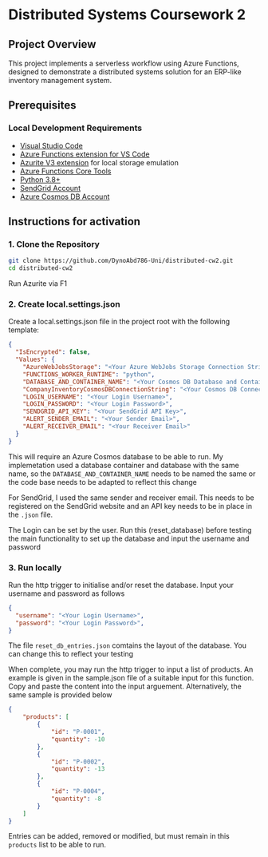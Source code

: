 # Distributed Systems Coursework 2

## Project Overview
This project implements a serverless workflow using Azure Functions, designed to demonstrate a distributed systems solution for an ERP-like inventory management system.

## Prerequisites

### Local Development Requirements
- [Visual Studio Code](https://code.visualstudio.com/)
- [Azure Functions extension for VS Code](https://marketplace.visualstudio.com/items?itemName=ms-azuretools.vscode-azurefunctions)
- [Azurite V3 extension](https://marketplace.visualstudio.com/items?itemName=Azurite.azurite) for local storage emulation
- [Azure Functions Core Tools](https://learn.microsoft.com/en-us/azure/azure-functions/functions-run-local#install-the-azure-functions-core-tools)
- [Python 3.8+](https://www.python.org/downloads/)
- [SendGrid Account](https://sendgrid.com/en-us/solutions/email-api)
- [Azure Cosmos DB Account](https://azure.microsoft.com/en-us/services/cosmos-db/)

## Instructions for activation


### 1. Clone the Repository
```bash
git clone https://github.com/DynoAbd786-Uni/distributed-cw2.git
cd distributed-cw2
```

Run Azurite via F1

### 2. Create local.settings.json
Create a local.settings.json file in the project root with the following template:
```json
{
  "IsEncrypted": false,
  "Values": {
    "AzureWebJobsStorage": "<Your Azure WebJobs Storage Connection String>",
    "FUNCTIONS_WORKER_RUNTIME": "python",
    "DATABASE_AND_CONTAINER_NAME": "<Your Cosmos DB Database and Container Name>",
    "CompanyInventoryCosmosDBConnectionString": "<Your Cosmos DB Connection String>",
    "LOGIN_USERNAME": "<Your Login Username>",
    "LOGIN_PASSWORD": "<Your Login Password>",
    "SENDGRID_API_KEY": "<Your SendGrid API Key>",
    "ALERT_SENDER_EMAIL": "<Your Sender Email>",
    "ALERT_RECEIVER_EMAIL": "<Your Receiver Email>"
  }
}
```
This will require an Azure Cosmos database to be able to run. My implemetation used a database container and database with the same name, so the `DATABASE_AND_CONTAINER_NAME` needs to be named the same or the code base needs to be adapted to reflect this change

For SendGrid, I used the same sender and receiver email. This needs to be registered on the SendGrid website and an API key needs to be in place in the `.json` file. 

The Login can be set by the user. Run this (reset_database) before testing the main functionality to set up the database and input the username and password

### 3. Run locally

Run the http trigger to initialise and/or reset the database. Input your username and password as follows
```json
{
  "username": "<Your Login Username>",
  "password": "<Your Login Password>",
}
```
The file `reset_db_entries.json` comtains the layout of the database. You can change this to reflect your testing

When complete, you may run the http trigger to input a list of products. An example is given in the sample.json file of a suitable input for this function. Copy and paste the content into the input arguement. Alternatively, the same sample is provided below

```json
{
    "products": [
        {
            "id": "P-0001",
            "quantity": -10
        },
        {
            "id": "P-0002",
            "quantity": -13
        },
        {
            "id": "P-0004",
            "quantity": -8
        }
    ]
}
```
Entries can be added, removed or modified, but must remain in this `products` list to be able to run.


